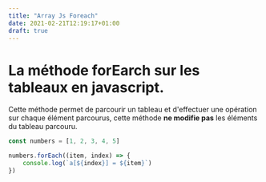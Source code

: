 ```yaml
---
title: "Array Js Foreach"
date: 2021-02-21T12:19:17+01:00
draft: true
---
```


# La méthode forEarch sur les tableaux en javascript.

Cette méthode permet de parcourir un tableau et d'effectuer une opération sur chaque élément parcourus, cette méthode **ne modifie pas** les éléments du tableau parcouru.

```js
const numbers = [1, 2, 3, 4, 5]

numbers.forEach((item, index) => {
    console.log(`a[${index}] = ${item}`)
})
```
